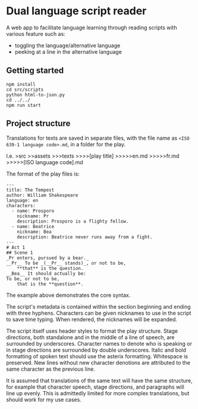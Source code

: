# Dual language script reader

A web app to facilitate language learning through reading scripts with various feature such as:

* toggling the language/alternative language
* peeking at a line in the alternative language

## Getting started

```
npm install
cd src/scripts
python html-to-json.py
cd ../../
npm run start
```

## Project structure

Translations for texts are saved in separate files, with the file name as `<ISO 639-1 language code>.md`, in a folder for the play.

I.e.
\>src
\>\>assets
\>\>\>texts
\>\>\>\>[play title]
\>\>\>\>\>en.md
\>\>\>\>\>fr.md
\>\>\>\>\>[ISO language code].md

The format of the play files is:

```
---
title: The Tempest
author: William Shakespeare
language: en
characters:
  - name: Prosporo
    nickname: Pr
    description: Prosporo is a flighty fellow.
  - name: Beatrice
    nickname: Bea
    description: Beatrice never runs away from a fight.
---
# Act 1
## Scene 1
_Pr enters, pursued by a bear._
__Pr__ To be _(__Pr__ stands)_, or not to be,
    **that** is the question.
__Bea__ It should actually be:
To be, or not to be,
    that is the **question**.
```

The example above demonstrates the core syntax.

The script's metadata is contained within the section beginning and ending with three hyphens. Characters can be given nicknames to use in the script to save time typing. When rendered, the nicknames will be expanded.

The script itself uses header styles to format the play structure. Stage directions, both standalone and in the middle of a line of speech, are surrounded by underscores. Character names to denote who is speaking or in stage directions are surrounded by double underscores. Italic and bold formatting of spoken text should use the asterix formatting. Whitespace is preserved. New lines without new character denotions are attributed to the same character as the previous line.

It is assumed that translations of the same text will have the same structure, for example that character speech, stage directions, and paragraphs will line up evenly. This is admittedly limited for more complex translations, but should work for my use cases.
